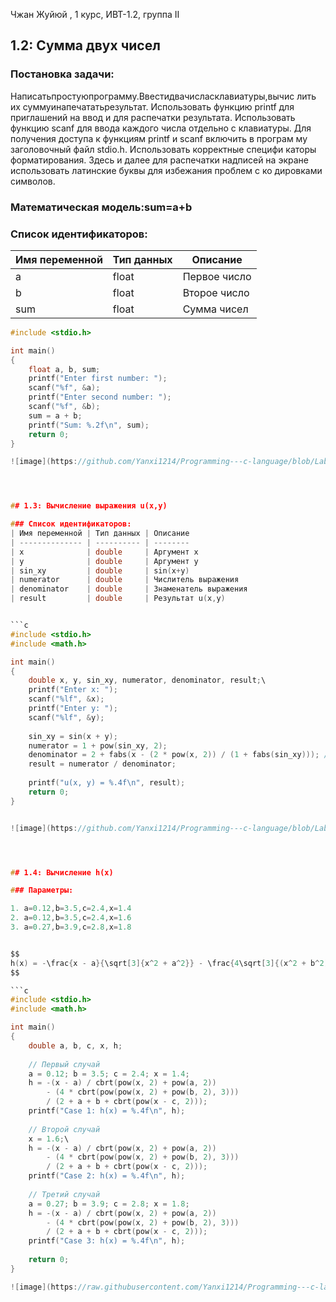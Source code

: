 Чжан Жуйюй , 1 курс, ИВТ-1.2, группа Ⅱ



## 1.2: Сумма двух чисел

### Постановка задачи:

Написатьпростуюпрограмму.Ввестидвачисласклавиатуры,вычис
лить их суммуинапечататьрезультат. Использовать функцию printf
 для приглашений на ввод и для распечатки результата. Использовать
 функцию scanf для ввода каждого числа отдельно с клавиатуры. Для
 получения доступа к функциям printf и scanf включить в програм
му заголовочный файл stdio.h. Использовать корректные специфи
каторы форматирования. Здесь и далее для распечатки надписей на
 экране использовать латинские буквы для избежания проблем с ко
дировками символов.
 

### Математическая модель:sum=a+b

### Список идентификаторов:
| Имя переменной |Тип данных | Описание     |
| -------------- | --------- | ------------ |
| a              | float     | Первое число |
| b              | float     | Второе число |
| sum            | float     | Сумма чисел  |

```c
#include <stdio.h>

int main() 
{
    float a, b, sum;
    printf("Enter first number: ");
    scanf("%f", &a);
    printf("Enter second number: ");
    scanf("%f", &b);
    sum = a + b;
    printf("Sum: %.2f\n", sum);
    return 0;
}

![image](https://github.com/Yanxi1214/Programming---c-language/blob/Laboratory-work-I/1.2.bmp))




## 1.3: Вычисление выражения u(x,y) 

### Список идентификаторов:
| Имя переменной | Тип данных | Описание
| -------------- | ---------- | --------
| x              | double     | Аргумент x
| y              | double     | Аргумент y
| sin_xy         | double     | sin(x+y)
| numerator      | double     | Числитель выражения
| denominator    | double     | Знаменатель выражения
| result         | double     | Результат u(x,y)


```c
#include <stdio.h>
#include <math.h>

int main() 
{
    double x, y, sin_xy, numerator, denominator, result;\
    printf("Enter x: ");
    scanf("%lf", &x);
    printf("Enter y: ");
    scanf("%lf", &y);
    
    sin_xy = sin(x + y);
    numerator = 1 + pow(sin_xy, 2);
    denominator = 2 + fabs(x - (2 * pow(x, 2)) / (1 + fabs(sin_xy))); // 修复括号
    result = numerator / denominator;
    
    printf("u(x, y) = %.4f\n", result);
    return 0;
}


![image](https://github.com/Yanxi1214/Programming---c-language/blob/Laboratory-work-I/1.3.bmp)




## 1.4: Вычисление h(x)

### Параметры:

1. a=0.12,b=3.5,c=2.4,x=1.4
2. a=0.12,b=3.5,c=2.4,x=1.6
3. a=0.27,b=3.9,c=2.8,x=1.8


$$  
h(x) = -\frac{x - a}{\sqrt[3]{x^2 + a^2}} - \frac{4\sqrt[3]{(x^2 + b^2)^3}}{2 + a + b + \sqrt[3]{(x - c)^2}}.  
$$  

```c
#include <stdio.h>
#include <math.h>

int main() 
{
    double a, b, c, x, h;
    
    // Первый случай
    a = 0.12; b = 3.5; c = 2.4; x = 1.4;
    h = -(x - a) / cbrt(pow(x, 2) + pow(a, 2)) 
        - (4 * cbrt(pow(pow(x, 2) + pow(b, 2), 3))) 
        / (2 + a + b + cbrt(pow(x - c, 2)));
    printf("Case 1: h(x) = %.4f\n", h);
    
    // Второй случай
    x = 1.6;\
    h = -(x - a) / cbrt(pow(x, 2) + pow(a, 2)) 
        - (4 * cbrt(pow(pow(x, 2) + pow(b, 2), 3)))
        / (2 + a + b + cbrt(pow(x - c, 2)));
    printf("Case 2: h(x) = %.4f\n", h);
    
    // Третий случай
    a = 0.27; b = 3.9; c = 2.8; x = 1.8;
    h = -(x - a) / cbrt(pow(x, 2) + pow(a, 2))
        - (4 * cbrt(pow(pow(x, 2) + pow(b, 2), 3)))
        / (2 + a + b + cbrt(pow(x - c, 2)));
    printf("Case 3: h(x) = %.4f\n", h);
    
    return 0;
}

![image](https://raw.githubusercontent.com/Yanxi1214/Programming---c-language/refs/heads/Laboratory-work-I/1.4.bmp)

